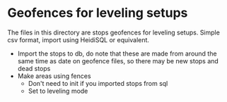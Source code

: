 # Geofences for leveling setups

The files in this directory are stops geofences for leveling setups.  Simple csv format, import using HeidiSQL or equivalent.

* Import the stops to db, do note that these are made from around the same time as date on geofence files, so there may be new stops and dead stops
* Make areas using fences
  * Don't need to init if you imported stops from sql
  * Set to leveling mode
